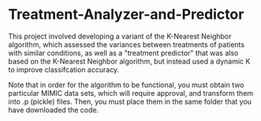 # Treatment-Analyzer-and-Predictor

This project involved developing a variant of the K-Nearest Neighbor algorithm, which assessed the variances between treatments of patients with similar conditions, as well as a "treatment predictor" that was also based on the K-Nearest Neighbor algorithm, but instead used a dynamic K to improve classifcation accuracy. 

Note that in order for the algorithm to be functional, you must obtain two particular MIMIC data sets, which will require approval, and transform them into .p (pickle) files. Then, you must place them in the same folder that you have downloaded the code. 

